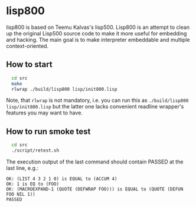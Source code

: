 lisp800
=======

lisp800 is based on Teemu Kalvas's lisp500. Lisp800 is an attempt to clean up the original Lisp500 source code to make it more useful for embedding and hacking.
The main goal is to make interpreter embeddable and multiple context-oriented.

## How to start
```bash
  cd src
  make
  rlwrap ./build/lisp800 lisp/init800.lisp
```
Note, that ``rlwrap`` is not mandatory, i.e. you can run this as ``./build/lisp800 lisp/init800.lisp`` but the latter one lacks convenient readline wrapper's features you may want to have.

## How to run smoke test
```bash
  cd src
  ./script/retest.sh
```
The execution output of the last command should contain PASSED at the last line, e.g.:
```text
OK: (LIST 4 3 2 1 0) is EQUAL to (ACCUM 4)
OK: 1 is EQ to (FOO)
OK: (MACROEXPAND-1 (QUOTE (DEFWRAP FOO))) is EQUAL to (QUOTE (DEFUN FOO NIL 1))
PASSED
```
